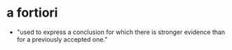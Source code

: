 # a fortiori

- "used to express a conclusion for which there is stronger evidence than for a previously accepted one."

